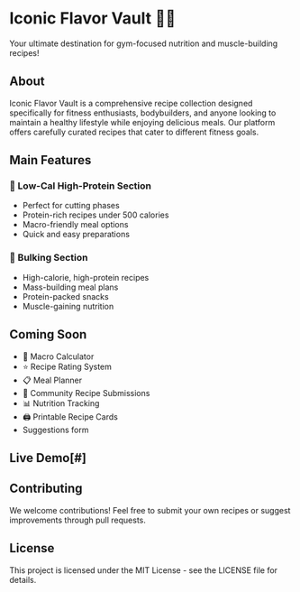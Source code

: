# Iconic Flavor Vault 💪🍳

Your ultimate destination for gym-focused nutrition and muscle-building recipes!

## About

Iconic Flavor Vault is a comprehensive recipe collection designed specifically for fitness enthusiasts, bodybuilders, and anyone looking to maintain a healthy lifestyle while enjoying delicious meals. Our platform offers carefully curated recipes that cater to different fitness goals.

## Main Features

### 🥗 Low-Cal High-Protein Section
- Perfect for cutting phases
- Protein-rich recipes under 500 calories
- Macro-friendly meal options
- Quick and easy preparations

### 🍖 Bulking Section
- High-calorie, high-protein recipes
- Mass-building meal plans
- Protein-packed snacks
- Muscle-gaining nutrition

## Coming Soon

- 📱 Macro Calculator
- ⭐ Recipe Rating System
- 📋 Meal Planner
- 💪 Community Recipe Submissions
- 📊 Nutrition Tracking
- 🖨️ Printable Recipe Cards
- Suggestions form

## Live Demo[#]

## Contributing

We welcome contributions! Feel free to submit your own recipes or suggest improvements through pull requests.

## License

This project is licensed under the MIT License - see the LICENSE file for details.
